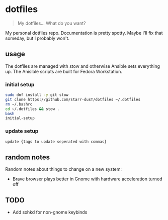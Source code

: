 # dotfiles
> My dotfiles... What do you want? 

My personal dotfiles repo. Documentation is pretty spotty. Maybe I'll fix that someday, but I probably won't. 

## usage

The dotfiles are managed with stow and otherwise Ansible sets everything up. The Anisible scripts are built for Fedora Workstation.

### initial setup

```bash
sudo dnf install -y git stow
git clone https://github.com/starr-dusT/dotfiles ~/.dotfiles 
rm ~/.bashrc
cd ~/.dotfiles && stow .
bash
initial-setup
```

### update setup

```bash
update {tags to update seperated with commas}
```

## random notes

Random notes about things to change on a new system:

- Brave browser plays better in Gnome with hardware acceleration turned off

## TODO

- Add sxhkd for non-gnome keybinds 